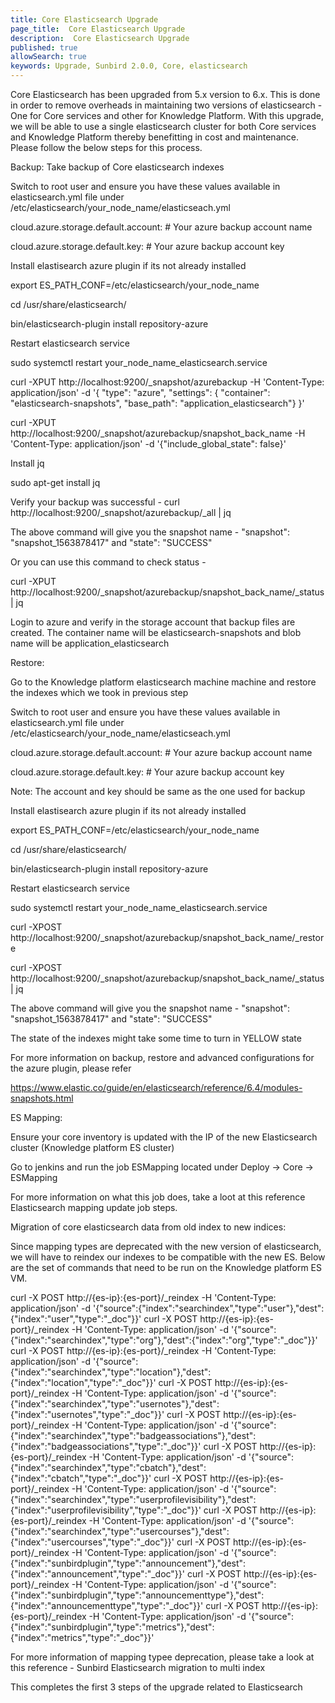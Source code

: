 ```yaml
---
title: Core Elasticsearch Upgrade
page_title:  Core Elasticsearch Upgrade
description:  Core Elasticsearch Upgrade
published: true
allowSearch: true
keywords: Upgrade, Sunbird 2.0.0, Core, elasticsearch
---
```



Core Elasticsearch has been upgraded from 5.x version to 6.x. This is done in order to remove overheads in maintaining two versions of elasticsearch - One for Core services and other for Knowledge Platform. With this upgrade, we will be able to use a single elasticsearch cluster for both Core services and Knowledge Platform thereby benefitting in cost and maintenance. Please follow the below steps for this process.



Backup:
Take backup of Core elasticsearch indexes 

Switch to root user and ensure you have these values available in elasticsearch.yml file under /etc/elasticsearch/your_node_name/elasticseach.yml

cloud.azure.storage.default.account:              # Your azure backup account name

cloud.azure.storage.default.key:                     # Your azure backup account key

Install elastisearch azure plugin if its not already installed

export ES_PATH_CONF=/etc/elasticsearch/your_node_name

cd /usr/share/elasticsearch/

bin/elasticsearch-plugin install repository-azure

Restart elasticsearch service 

sudo systemctl restart your_node_name_elasticsearch.service

curl -XPUT http://localhost:9200/_snapshot/azurebackup -H 'Content-Type: application/json' -d '{ "type": "azure", "settings": { "container": "elasticsearch-snapshots", "base_path": "application_elasticsearch"} }'

curl -XPUT http://localhost:9200/_snapshot/azurebackup/snapshot_back_name -H 'Content-Type: application/json' -d '{"include_global_state": false}'

Install jq

sudo apt-get install jq

Verify your backup was successful - curl http://localhost:9200/_snapshot/azurebackup/_all | jq

The above command will give you the snapshot name - "snapshot": "snapshot_1563878417" and "state": "SUCCESS"

Or you can use this command to check status - 

curl -XPUT http://localhost:9200/_snapshot/azurebackup/snapshot_back_name/_status | jq

Login to azure and verify in the storage account that backup files are created. The container name will be elasticsearch-snapshots and blob name will be application_elasticsearch



Restore:

Go to the Knowledge platform elasticsearch machine machine and restore the indexes which we took in previous step

Switch to root user and ensure you have these values available in elasticsearch.yml file under /etc/elasticsearch/your_node_name/elasticseach.yml

cloud.azure.storage.default.account:              # Your azure backup account name

cloud.azure.storage.default.key:                     # Your azure backup account key

Note: The account and key should be same as the one used for backup

Install elastisearch azure plugin if its not already installed

export ES_PATH_CONF=/etc/elasticsearch/your_node_name

cd /usr/share/elasticsearch/

bin/elasticsearch-plugin install repository-azure

Restart elasticsearch service 

sudo systemctl restart your_node_name_elasticsearch.service

curl -XPOST http://localhost:9200/_snapshot/azurebackup/snapshot_back_name/_restore

curl -XPOST http://localhost:9200/_snapshot/azurebackup/snapshot_back_name/_status | jq

The above command will give you the snapshot name - "snapshot": "snapshot_1563878417" and "state": "SUCCESS"

The state of the indexes might take some time to turn in YELLOW state



For more information on backup, restore and advanced configurations for the azure plugin, please refer

https://www.elastic.co/guide/en/elasticsearch/reference/6.4/modules-snapshots.html



ES Mapping:

Ensure your core inventory is updated with the IP of the new Elasticsearch cluster (Knowledge platform ES cluster)

Go to jenkins and run the job ESMapping located under Deploy → Core → ESMapping

For more information on what this job does, take a loot at this reference Elasticsearch mapping update job steps.



Migration of core elasticsearch data from old index to new indices:

Since mapping types are deprecated with the new version of elasticsearch, we will have to reindex our indexes to be compatible with the new ES. Below are the set of commands that need to be run on the Knowledge platform ES VM.

curl -X POST http://{es-ip}:{es-port}/_reindex -H 'Content-Type: application/json' -d '{"source":{"index":"searchindex","type":"user"},"dest":{"index":"user","type":"_doc"}}'
curl -X POST http://{es-ip}:{es-port}/_reindex -H 'Content-Type: application/json' -d '{"source":{"index":"searchindex","type":"org"},"dest":{"index":"org","type":"_doc"}}'
curl -X POST http://{es-ip}:{es-port}/_reindex -H 'Content-Type: application/json' -d '{"source":{"index":"searchindex","type":"location"},"dest":{"index":"location","type":"_doc"}}'
curl -X POST http://{es-ip}:{es-port}/_reindex -H 'Content-Type: application/json' -d '{"source":{"index":"searchindex","type":"usernotes"},"dest":{"index":"usernotes","type":"_doc"}}'
curl -X POST http://{es-ip}:{es-port}/_reindex -H 'Content-Type: application/json' -d '{"source":{"index":"searchindex","type":"badgeassociations"},"dest":{"index":"badgeassociations","type":"_doc"}}'
curl -X POST http://{es-ip}:{es-port}/_reindex -H 'Content-Type: application/json' -d '{"source":{"index":"searchindex","type":"cbatch"},"dest":{"index":"cbatch","type":"_doc"}}'
curl -X POST http://{es-ip}:{es-port}/_reindex -H 'Content-Type: application/json' -d '{"source":{"index":"searchindex","type":"userprofilevisibility"},"dest":{"index":"userprofilevisibility","type":"_doc"}}'
curl -X POST http://{es-ip}:{es-port}/_reindex -H 'Content-Type: application/json' -d '{"source":{"index":"searchindex","type":"usercourses"},"dest":{"index":"usercourses","type":"_doc"}}'
curl -X POST http://{es-ip}:{es-port}/_reindex -H 'Content-Type: application/json' -d '{"source":{"index":"sunbirdplugin","type":"announcement"},"dest":{"index":"announcement","type":"_doc"}}'
curl -X POST http://{es-ip}:{es-port}/_reindex -H 'Content-Type: application/json' -d '{"source":{"index":"sunbirdplugin","type":"announcementtype"},"dest":{"index":"announcementtype","type":"_doc"}}'
curl -X POST http://{es-ip}:{es-port}/_reindex -H 'Content-Type: application/json' -d '{"source":{"index":"sunbirdplugin","type":"metrics"},"dest":{"index":"metrics","type":"_doc"}}'

For more information of mapping typee deprecation, please take a look at this reference - Sunbird Elasticsearch migration to multi index

This completes the first 3 steps of the upgrade related to Elasticsearch